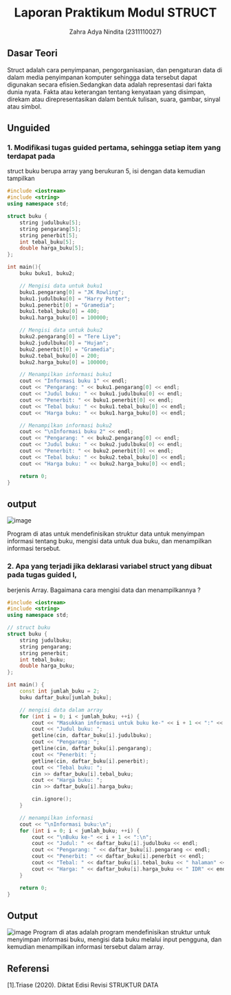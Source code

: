 # <h1 align="center">Laporan Praktikum Modul STRUCT</h1>
<p align="center">Zahra Adya Nindita (2311110027)</p>

## Dasar Teori
Struct adalah cara penyimpanan, pengorganisasian, dan pengaturan
data di dalam media penyimpanan komputer sehingga data tersebut dapat
digunakan secara efisien.Sedangkan data adalah representasi dari fakta dunia
nyata. Fakta atau keterangan tentang kenyataan yang disimpan, direkam atau
direpresentasikan dalam bentuk tulisan, suara, gambar, sinyal atau simbol. 

## Unguided 

### 1.  Modifikasi tugas guided pertama, sehingga setiap item yang terdapat pada
struct buku berupa array yang berukuran 5, isi dengan data kemudian tampilkan

```C++
#include <iostream>
#include <string>
using namespace std;

struct buku {
    string judulbuku[5];
    string pengarang[5];
    string penerbit[5];
    int tebal_buku[5];
    double harga_buku[5];
};

int main(){
    buku buku1, buku2;

    // Mengisi data untuk buku1
    buku1.pengarang[0] = "JK Rowling";
    buku1.judulbuku[0] = "Harry Potter";
    buku1.penerbit[0] = "Gramedia";
    buku1.tebal_buku[0] = 400;
    buku1.harga_buku[0] = 100000;

    // Mengisi data untuk buku2
    buku2.pengarang[0] = "Tere Liye";
    buku2.judulbuku[0] = "Hujan";
    buku2.penerbit[0] = "Gramedia";
    buku2.tebal_buku[0] = 200;
    buku2.harga_buku[0] = 100000;

    // Menampilkan informasi buku1
    cout << "Informasi buku 1" << endl;
    cout << "Pengarang: " << buku1.pengarang[0] << endl;
    cout << "Judul buku: " << buku1.judulbuku[0] << endl;
    cout << "Penerbit: " << buku1.penerbit[0] << endl;
    cout << "Tebal buku: " << buku1.tebal_buku[0] << endl;
    cout << "Harga buku: " << buku1.harga_buku[0] << endl;

    // Menampilkan informasi buku2
    cout << "\nInformasi buku 2" << endl;
    cout << "Pengarang: " << buku2.pengarang[0] << endl;
    cout << "Judul buku: " << buku2.judulbuku[0] << endl;
    cout << "Penerbit: " << buku2.penerbit[0] << endl;
    cout << "Tebal buku: " << buku2.tebal_buku[0] << endl;
    cout << "Harga buku: " << buku2.harga_buku[0] << endl;

    return 0;
}
```
## output
![image](https://github.com/zaranindita/Struktur-Data-Assignment/assets/160976449/0d541eb4-9468-4463-be66-091732ca2c51)

Program di atas untuk mendefinisikan struktur data untuk menyimpan informasi tentang buku, mengisi data untuk dua buku, dan menampilkan informasi tersebut.

### 2. Apa yang terjadi jika deklarasi variabel struct yang dibuat pada tugas guided I,
berjenis Array. Bagaimana cara mengisi data dan menampilkannya ?

```C++
#include <iostream>
#include <string>
using namespace std;

// struct buku
struct buku {
    string judulbuku;
    string pengarang;
    string penerbit;
    int tebal_buku;
    double harga_buku;
};

int main() {
    const int jumlah_buku = 2;
    buku daftar_buku[jumlah_buku];

    // mengisi data dalam array
    for (int i = 0; i < jumlah_buku; ++i) {
        cout << "Masukkan informasi untuk buku ke-" << i + 1 << ":" << endl;
        cout << "Judul buku: ";
        getline(cin, daftar_buku[i].judulbuku);
        cout << "Pengarang: ";
        getline(cin, daftar_buku[i].pengarang);
        cout << "Penerbit: ";
        getline(cin, daftar_buku[i].penerbit);
        cout << "Tebal buku: ";
        cin >> daftar_buku[i].tebal_buku;
        cout << "Harga buku: ";
        cin >> daftar_buku[i].harga_buku;

        cin.ignore();
    }

    // menampilkan informasi 
    cout << "\nInformasi buku:\n";
    for (int i = 0; i < jumlah_buku; ++i) {
        cout << "\nBuku ke-" << i + 1 << ":\n";
        cout << "Judul: " << daftar_buku[i].judulbuku << endl;
        cout << "Pengarang: " << daftar_buku[i].pengarang << endl;
        cout << "Penerbit: " << daftar_buku[i].penerbit << endl;
        cout << "Tebal: " << daftar_buku[i].tebal_buku << " halaman" << endl;
        cout << "Harga: " << daftar_buku[i].harga_buku << " IDR" << endl;
    }

    return 0;
}
```
## Output
![image](https://github.com/zaranindita/Struktur-Data-Assignment/assets/160976449/fffb979c-20b0-4b29-9acb-a07c8929e274)
Program di atas adalah program mendefinisikan struktur untuk menyimpan informasi buku, mengisi data buku melalui input pengguna, dan kemudian menampilkan informasi tersebut dalam array.

## Referensi
[1].Triase (2020). Diktat Edisi Revisi STRUKTUR DATA





